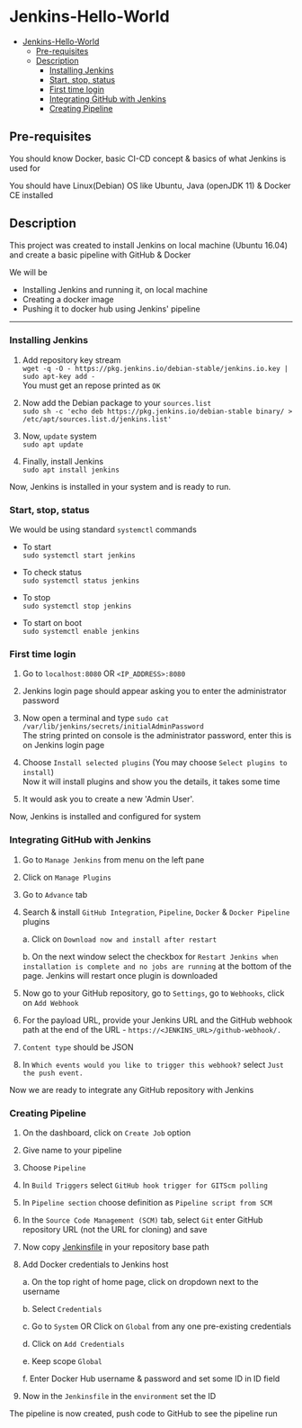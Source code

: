 # Jenkins-Hello-World
- [Jenkins-Hello-World](#jenkins-hello-world)
  - [Pre-requisites](#pre-requisites)
  - [Description](#description)
    - [Installing Jenkins](#installing-jenkins)
    - [Start, stop, status](#start-stop-status)
    - [First time login](#first-time-login)
    - [Integrating GitHub with Jenkins](#integrating-github-with-jenkins)
    - [Creating Pipeline](#creating-pipeline)

## Pre-requisites

You should know Docker, basic CI-CD concept & basics of what Jenkins is used for

You should have Linux(Debian) OS like Ubuntu, Java (openJDK 11) & Docker CE installed

## Description

This project was created to install Jenkins on local machine (Ubuntu 16.04) and create a basic pipeline with GitHub & Docker

We will be

- Installing Jenkins and running it, on local machine
- Creating a docker image
- Pushing it to docker hub using Jenkins' pipeline

___

### Installing Jenkins

1. Add repository key stream  
   `wget -q -O - https://pkg.jenkins.io/debian-stable/jenkins.io.key | sudo apt-key add -`  
   You must get an repose printed as `OK`

2. Now add the Debian package to your `sources.list`  
    `sudo sh -c 'echo deb https://pkg.jenkins.io/debian-stable binary/ > /etc/apt/sources.list.d/jenkins.list'`

3. Now, `update` system  
   `sudo apt update`

4. Finally, install Jenkins  
   `sudo apt install jenkins`

Now, Jenkins is installed in your system and is ready to run.

### Start, stop, status

We would be using standard `systemctl` commands

- To start  
   `sudo systemctl start jenkins`

- To check status  
   `sudo systemctl status jenkins`

- To stop  
   `sudo systemctl stop jenkins`

- To start on boot  
   `sudo systemctl enable jenkins`

### First time login  

1. Go to `localhost:8080` OR `<IP_ADDRESS>:8080` 

2. Jenkins login page should appear asking you to enter the administrator password

3. Now open a terminal and type `sudo cat /var/lib/jenkins/secrets/initialAdminPassword`  
The string printed on console is the administrator password, enter this is on Jenkins login page  

4. Choose `Install selected plugins` (You may choose `Select plugins to install`)  
Now it will install plugins and show you the details, it takes some time

5. It would ask you to create a new 'Admin User'.

Now, Jenkins is installed and configured for system

### Integrating GitHub with Jenkins

1. Go to `Manage Jenkins` from menu on the left pane

2. Click on `Manage Plugins`

3. Go to `Advance` tab

4. Search & install `GitHub Integration`, `Pipeline`, `Docker` & `Docker Pipeline` plugins

   a. Click on `Download now and install after restart`

   b. On the next window select the checkbox for `Restart Jenkins when installation is complete and no jobs are running` at the bottom of the page. Jenkins will restart once plugin is downloaded

5. Now go to your GitHub repository, go to `Settings`, go to `Webhooks`, click on `Add Webhook`

6. For the payload URL, provide your Jenkins URL and the GitHub webhook path at the end of the URL - `https://<JENKINS_URL>/github-webhook/.`

7. `Content type` should be JSON

8. In `Which events would you like to trigger this webhook?` select `Just the push event.`

Now we are ready to integrate any GitHub repository with Jenkins

### Creating Pipeline

1. On the dashboard, click on `Create Job` option

2. Give name to your pipeline

3. Choose `Pipeline`

4. In `Build Triggers` select `GitHub hook trigger for GITScm polling`

5. In `Pipeline section` choose definition as `Pipeline script from SCM`

6. In the `Source Code Management (SCM)` tab, select `Git` enter GitHub repository URL (not the URL for cloning) and save

7. Now copy [Jenkinsfile](Jenkinsfile) in your repository base path

8. Add Docker credentials to Jenkins host

   a. On the top right of home page, click on dropdown next to the username

   b. Select `Credentials`

   c. Go to `System` OR Click on `Global` from any one pre-existing credentials

   d. Click on `Add Credentials`

   e. Keep scope `Global`

   f. Enter Docker Hub username & password and set some ID in ID field

9. Now in the `Jenkinsfile` in the `environment` set the ID

The pipeline is now created, push code to GitHub to see the pipeline run

